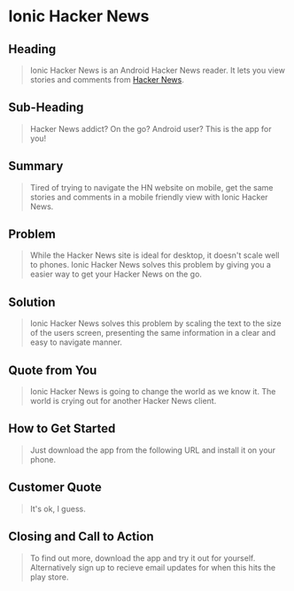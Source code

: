 # Ionic Hacker News #

<!-- 
> This material was originally posted [here](http://www.quora.com/What-is-Amazons-approach-to-product-development-and-product-management). It is reproduced here for posterities sake.

There is an approach called "working backwards" that is widely used at Amazon. They work backwards from the customer, rather than starting with an idea for a product and trying to bolt customers onto it. While working backwards can be applied to any specific product decision, using this approach is especially important when developing new products or features.

For new initiatives a product manager typically starts by writing an internal press release announcing the finished product. The target audience for the press release is the new/updated product's customers, which can be retail customers or internal users of a tool or technology. Internal press releases are centered around the customer problem, how current solutions (internal or external) fail, and how the new product will blow away existing solutions.

If the benefits listed don't sound very interesting or exciting to customers, then perhaps they're not (and shouldn't be built). Instead, the product manager should keep iterating on the press release until they've come up with benefits that actually sound like benefits. Iterating on a press release is a lot less expensive than iterating on the product itself (and quicker!).

If the press release is more than a page and a half, it is probably too long. Keep it simple. 3-4 sentences for most paragraphs. Cut out the fat. Don't make it into a spec. You can accompany the press release with a FAQ that answers all of the other business or execution questions so the press release can stay focused on what the customer gets. My rule of thumb is that if the press release is hard to write, then the product is probably going to suck. Keep working at it until the outline for each paragraph flows. 

Oh, and I also like to write press-releases in what I call "Oprah-speak" for mainstream consumer products. Imagine you're sitting on Oprah's couch and have just explained the product to her, and then you listen as she explains it to her audience. That's "Oprah-speak", not "Geek-speak".

Once the project moves into development, the press release can be used as a touchstone; a guiding light. The product team can ask themselves, "Are we building what is in the press release?" If they find they're spending time building things that aren't in the press release (overbuilding), they need to ask themselves why. This keeps product development focused on achieving the customer benefits and not building extraneous stuff that takes longer to build, takes resources to maintain, and doesn't provide real customer benefit (at least not enough to warrant inclusion in the press release).
 -->
 
## Heading ##
  > Ionic Hacker News is an Android Hacker News reader. It lets you view stories and comments from [Hacker News](https://news.ycombinator.com/). 

## Sub-Heading ##
  > Hacker News addict? On the go? Android user? This is the app for you!

## Summary ##
  > Tired of trying to navigate the HN website on mobile, get the same stories and comments in a mobile friendly view with Ionic Hacker News.

## Problem ##
  > While the Hacker News site is ideal for desktop, it doesn't scale well to phones. Ionic Hacker News solves this problem by giving you a easier way to get your Hacker News on the go. 

## Solution ##
  > Ionic Hacker News solves this problem by scaling the text to the size of the users screen, presenting the same information in a clear and easy to navigate manner. 

## Quote from You ##
  > Ionic Hacker News is going to change the world as we know it. The world is crying out for another Hacker News client.

## How to Get Started ##
  > Just download the app from the following URL and install it on your phone.

## Customer Quote ##
  > It's ok, I guess.

## Closing and Call to Action ##
  > To find out more, download the app and try it out for yourself. Alternatively sign up to recieve email updates for when this hits the play store.
